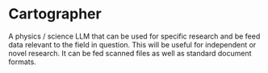 # Cartographer
A physics / science LLM that can be used for specific research and be feed data relevant to the field in question. This will be useful for independent or novel research. It can be fed scanned files as well as standard document formats.
